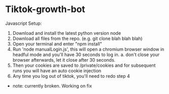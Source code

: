 # Tiktok-growth-bot

Javascript Setup: 
1. Download and install the latest python version node 
2. Download all files from the repo. (e.g. git clone blah blah blah)
3. Open your terminal and enter "npm install"
4. Run 'node manualLogin.js', this will open a chromium browser window in headful mode and you'll have 30 seconds to log in. 
  a. don't close your browser afterwards, let it close after 30 seconds.
5. Then your cookies are saved to /private/cookies and for subsequent runs you will have an auto cookie injection
6. Any time you log out of tiktok, you'll need to redo step 4

* note: currently broken. Working on fix

